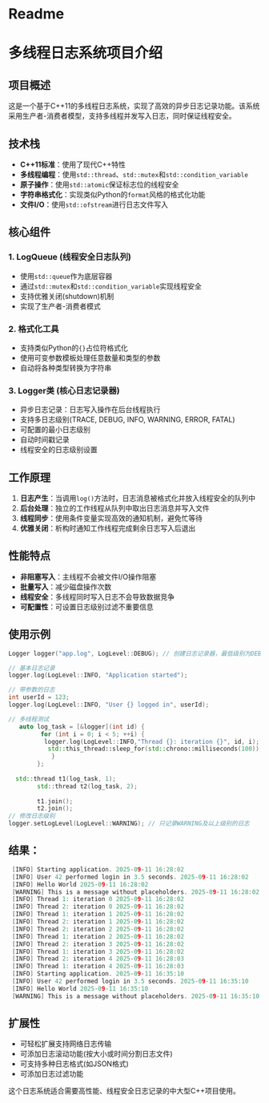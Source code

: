 # Readme

# 多线程日志系统项目介绍

## 项目概述

这是一个基于C++11的多线程日志系统，实现了高效的异步日志记录功能。该系统采用生产者-消费者模型，支持多线程并发写入日志，同时保证线程安全。

## 技术栈

- **C++11标准**：使用了现代C++特性
- **多线程编程**：使用`std::thread`、`std::mutex`和`std::condition_variable`
- **原子操作**：使用`std::atomic`保证标志位的线程安全
- **字符串格式化**：实现类似Python的`format`风格的格式化功能
- **文件I/O**：使用`std::ofstream`进行日志文件写入

## 核心组件

### 1. LogQueue (线程安全日志队列)

- 使用`std::queue`作为底层容器
- 通过`std::mutex`和`std::condition_variable`实现线程安全
- 支持优雅关闭(shutdown)机制
- 实现了生产者-消费者模式

### 2. 格式化工具

- 支持类似Python的`{}`占位符格式化
- 使用可变参数模板处理任意数量和类型的参数
- 自动将各种类型转换为字符串

### 3. Logger类 (核心日志记录器)

- 异步日志记录：日志写入操作在后台线程执行
- 支持多日志级别(TRACE, DEBUG, INFO, WARNING, ERROR, FATAL)
- 可配置的最小日志级别
- 自动时间戳记录
- 线程安全的日志级别设置

## 工作原理

1. **日志产生**：当调用`log()`方法时，日志消息被格式化并放入线程安全的队列中
2. **后台处理**：独立的工作线程从队列中取出日志消息并写入文件
3. **线程同步**：使用条件变量实现高效的通知机制，避免忙等待
4. **优雅关闭**：析构时通知工作线程完成剩余日志写入后退出

## 性能特点

- **非阻塞写入**：主线程不会被文件I/O操作阻塞
- **批量写入**：减少磁盘操作次数
- **线程安全**：多线程同时写入日志不会导致数据竞争
- **可配置性**：可设置日志级别过滤不重要信息

## 使用示例

```cpp
Logger logger("app.log", LogLevel::DEBUG); // 创建日志记录器，最低级别为DEBUG

// 基本日志记录
logger.log(LogLevel::INFO, "Application started");

// 带参数的日志
int userId = 123;
logger.log(LogLevel::INFO, "User {} logged in", userId);

// 多线程测试
   auto log_task = [&logger](int id) {
         for (int i = 0; i < 5; ++i) {
          logger.log(LogLevel::INFO,"Thread {}: iteration {}", id, i);
           std::this_thread::sleep_for(std::chrono::milliseconds(100));
            }
        };
        
  std::thread t1(log_task, 1);
        std::thread t2(log_task, 2);
        
        t1.join();
        t2.join();
// 修改日志级别
logger.setLogLevel(LogLevel::WARNING); // 只记录WARNING及以上级别的日志

```

## 结果：

```cpp
 [INFO] Starting application. 2025-09-11 16:28:02
 [INFO] User 42 performed login in 3.5 seconds. 2025-09-11 16:28:02
 [INFO] Hello World 2025-09-11 16:28:02
 [WARNING] This is a message without placeholders. 2025-09-11 16:28:02
 [INFO] Thread 1: iteration 0 2025-09-11 16:28:02
 [INFO] Thread 2: iteration 0 2025-09-11 16:28:02
 [INFO] Thread 1: iteration 1 2025-09-11 16:28:02
 [INFO] Thread 2: iteration 1 2025-09-11 16:28:02
 [INFO] Thread 2: iteration 2 2025-09-11 16:28:02
 [INFO] Thread 1: iteration 2 2025-09-11 16:28:02
 [INFO] Thread 2: iteration 3 2025-09-11 16:28:02
 [INFO] Thread 1: iteration 3 2025-09-11 16:28:02
 [INFO] Thread 2: iteration 4 2025-09-11 16:28:03
 [INFO] Thread 1: iteration 4 2025-09-11 16:28:03
 [INFO] Starting application. 2025-09-11 16:35:10
 [INFO] User 42 performed login in 3.5 seconds. 2025-09-11 16:35:10
 [INFO] Hello World 2025-09-11 16:35:10
 [WARNING] This is a message without placeholders. 2025-09-11 16:35:10
```

## 扩展性

- 可轻松扩展支持网络日志传输
- 可添加日志滚动功能(按大小或时间分割日志文件)
- 可支持多种日志格式(如JSON格式)
- 可添加日志过滤功能

这个日志系统适合需要高性能、线程安全日志记录的中大型C++项目使用。